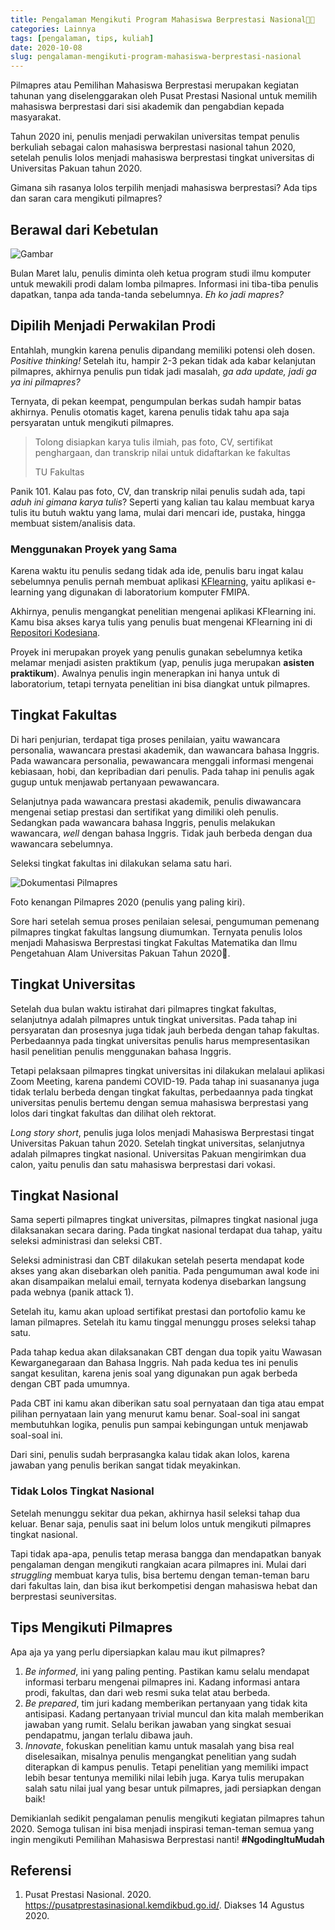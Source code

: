 ```yaml
---
title: Pengalaman Mengikuti Program Mahasiswa Berprestasi Nasional👨‍🎓
categories: Lainnya
tags: [pengalaman, tips, kuliah]
date: 2020-10-08
slug: pengalaman-mengikuti-program-mahasiswa-berprestasi-nasional
---
```


Pilmapres atau Pemilihan Mahasiswa Berprestasi merupakan kegiatan tahunan yang diselenggarakan oleh Pusat Prestasi
Nasional untuk memilih mahasiswa berprestasi dari sisi akademik dan pengabdian kepada masyarakat.

Tahun 2020 ini, penulis menjadi perwakilan universitas tempat penulis berkuliah sebagai calon mahasiswa berprestasi
nasional tahun 2020, setelah penulis lolos menjadi mahasiswa berprestasi tingkat universitas di Universitas Pakuan
tahun 2020.

Gimana sih rasanya lolos terpilih menjadi mahasiswa berprestasi? Ada tips dan saran cara mengikuti pilmapres?

## Berawal dari Kebetulan

![Gambar](https://source.unsplash.com/qwtMxbbPyPI/1200x657)

Bulan Maret lalu, penulis diminta oleh ketua program studi ilmu komputer untuk mewakili prodi dalam lomba pilmapres.
Informasi ini tiba-tiba penulis dapatkan, tanpa ada tanda-tanda sebelumnya. *Eh ko jadi mapres?*

## Dipilih Menjadi Perwakilan Prodi

Entahlah, mungkin karena penulis dipandang memiliki potensi oleh dosen. *Positive thinking!* Setelah itu, hampir 2-3
pekan tidak ada kabar kelanjutan pilmapres, akhirnya penulis pun tidak jadi masalah, *ga ada update, jadi ga ya ini
pilmapres?*

Ternyata, di pekan keempat, pengumpulan berkas sudah hampir batas akhirnya. Penulis otomatis kaget, karena penulis tidak
tahu apa saja persyaratan untuk mengikuti pilmapres.

> Tolong disiapkan karya tulis ilmiah, pas foto, CV, sertifikat penghargaan, dan transkrip nilai untuk didaftarkan ke
> fakultas
>
> TU Fakultas

Panik 101. Kalau pas foto, CV, dan transkrip nilai penulis sudah ada, tapi *aduh ini gimana karya tulis*? Seperti yang
kalian tau kalau membuat karya tulis itu butuh waktu yang lama, mulai dari mencari ide, pustaka, hingga membuat
sistem/analisis data.

### Menggunakan Proyek yang Sama

Karena waktu itu penulis sedang tidak ada ide, penulis baru ingat kalau sebelumnya penulis pernah membuat aplikasi
[KFlearning](https://kodesiana.com/post/kflearning-e-learning-laboratorium-universitas-pakuan/), yaitu aplikasi
e-learning yang digunakan di laboratorium komputer FMIPA.

Akhirnya, penulis mengangkat penelitian mengenai aplikasi KFlearning ini. Kamu bisa akses karya tulis yang penulis buat
mengenai KFlearning ini di [Repositori Kodesiana](https://kodesiana.com/repositori/).

Proyek ini merupakan proyek yang penulis gunakan sebelumnya ketika melamar menjadi asisten praktikum (yap, penulis juga
merupakan **asisten praktikum**). Awalnya penulis ingin menerapkan ini hanya untuk di laboratorium, tetapi ternyata
penelitian ini bisa diangkat untuk pilmapres.

## Tingkat Fakultas

Di hari penjurian, terdapat tiga proses penilaian, yaitu wawancara personalia, wawancara prestasi akademik, dan
wawancara bahasa Inggris. Pada wawancara personalia, pewawancara menggali informasi mengenai kebiasaan, hobi, dan
kepribadian dari penulis. Pada tahap ini penulis agak gugup untuk menjawab pertanyaan pewawancara.

Selanjutnya pada wawancara prestasi akademik, penulis diwawancara mengenai setiap prestasi dan sertifikat yang dimiliki
oleh penulis. Sedangkan pada wawancara bahasa Inggris, penulis melakukan wawancara, *well* dengan bahasa Inggris. Tidak
jauh berbeda dengan dua wawancara sebelumnya.

Seleksi tingkat fakultas ini dilakukan selama satu hari.

![Dokumentasi Pilmapres](https://blob.kodesiana.com/kodesiana-public-assets/posts/2020/7/pilmapres-fmipa-1024x768.jpeg)

Foto kenangan Pilmapres 2020 (penulis yang paling kiri).

Sore hari setelah semua proses penilaian selesai, pengumuman pemenang pilmapres tingkat fakultas langsung diumumkan.
Ternyata penulis lolos menjadi Mahasiswa Berprestasi tingkat Fakultas Matematika dan Ilmu Pengetahuan Alam Universitas
Pakuan Tahun 2020🎉.

## Tingkat Universitas

Setelah dua bulan waktu istirahat dari pilmapres tingkat fakultas, selanjutnya adalah pilmapres untuk tingkat
universitas. Pada tahap ini persyaratan dan prosesnya juga tidak jauh berbeda dengan tahap fakultas. Perbedaannya pada
tingkat universitas penulis harus mempresentasikan hasil penelitian penulis menggunakan bahasa Inggris.

Tetapi pelaksaan pilmapres tingkat universitas ini dilakukan melalaui aplikasi Zoom Meeting, karena pandemi COVID-19.
Pada tahap ini suasananya juga tidak terlalu berbeda dengan tingkat fakultas, perbedaannya pada tingkat universitas
penulis bertemu dengan semua mahasiswa berprestasi yang lolos dari tingkat fakultas dan dilihat oleh rektorat.

*Long story short*, penulis juga lolos menjadi Mahasiswa Berprestasi tingat Universitas Pakuan tahun 2020. Setelah
tingkat universitas, selanjutnya adalah pilmapres tingkat nasional. Universitas Pakuan mengirimkan dua calon, yaitu
penulis dan satu mahasiswa berprestasi dari vokasi.

## Tingkat Nasional

Sama seperti pilmapres tingkat universitas, pilmapres tingkat nasional juga dilaksanakan secara daring. Pada tingkat
nasional terdapat dua tahap, yaitu seleksi administrasi dan seleksi CBT.

Seleksi administrasi dan CBT dilakukan setelah peserta mendapat kode akses yang akan disebarkan oleh panitia. Pada
pengumuman awal kode ini akan disampaikan melalui email, ternyata kodenya disebarkan langsung pada webnya (panik attack
1).

Setelah itu, kamu akan upload sertifikat prestasi dan portofolio kamu ke laman pilmapres. Setelah itu kamu tinggal
menunggu proses seleksi tahap satu.

Pada tahap kedua akan dilaksanakan CBT dengan dua topik yaitu Wawasan Kewarganegaraan dan Bahasa Inggris. Nah pada kedua
tes ini penulis sangat kesulitan, karena jenis soal yang digunakan pun agak berbeda dengan CBT pada umumnya.

Pada CBT ini kamu akan diberikan satu soal pernyataan dan tiga atau empat pilihan pernyataan lain yang menurut kamu
benar. Soal-soal ini sangat membutuhkan logika, penulis pun sampai kebingungan untuk menjawab soal-soal ini.

Dari sini, penulis sudah berprasangka kalau tidak akan lolos, karena jawaban yang penulis berikan sangat tidak
meyakinkan.

### Tidak Lolos Tingkat Nasional

Setelah menunggu sekitar dua pekan, akhirnya hasil seleksi tahap dua keluar. Benar saja, penulis saat ini belum lolos
untuk mengikuti pilmapres tingkat nasional.

Tapi tidak apa-apa, penulis tetap merasa bangga dan mendapatkan banyak pengalaman dengan mengikuti rangkaian acara
pilmapres ini. Mulai dari *struggling* membuat karya tulis, bisa bertemu dengan teman-teman baru dari fakultas lain, dan
bisa ikut berkompetisi dengan mahasiswa hebat dan berprestasi seuniversitas.

## Tips Mengikuti Pilmapres

Apa aja ya yang perlu dipersiapkan kalau mau ikut pilmapres?

1. *Be informed*, ini yang paling penting. Pastikan kamu selalu mendapat informasi terbaru mengenai pilmapres ini.
   Kadang informasi antara prodi, fakultas, dan dari web resmi suka telat atau berbeda.
2. *Be prepared*, tim juri kadang memberikan pertanyaan yang tidak kita antisipasi. Kadang pertanyaan trivial muncul dan
   kita malah memberikan jawaban yang rumit. Selalu berikan jawaban yang singkat sesuai pendapatmu, jangan terlalu
   dibawa jauh.
3. *Innovate*, fokuskan penelitian kamu untuk masalah yang bisa real diselesaikan, misalnya penulis mengangkat
   penelitian yang sudah diterapkan di kampus penulis. Tetapi penelitian yang memiliki impact lebih besar tentunya
   memiliki nilai lebih juga. Karya tulis merupakan salah satu nilai jual yang besar untuk pilmapres, jadi persiapkan
   dengan baik!

Demikianlah sedikit pengalaman penulis mengikuti kegiatan pilmapres tahun 2020. Semoga tulisan ini bisa menjadi
inspirasi teman-teman semua yang ingin mengikuti Pemilihan Mahasiswa Berprestasi nanti! **#NgodingItuMudah**

## Referensi

1. Pusat Prestasi Nasional. 2020. https://pusatprestasinasional.kemdikbud.go.id/. Diakses 14 Agustus 2020.

